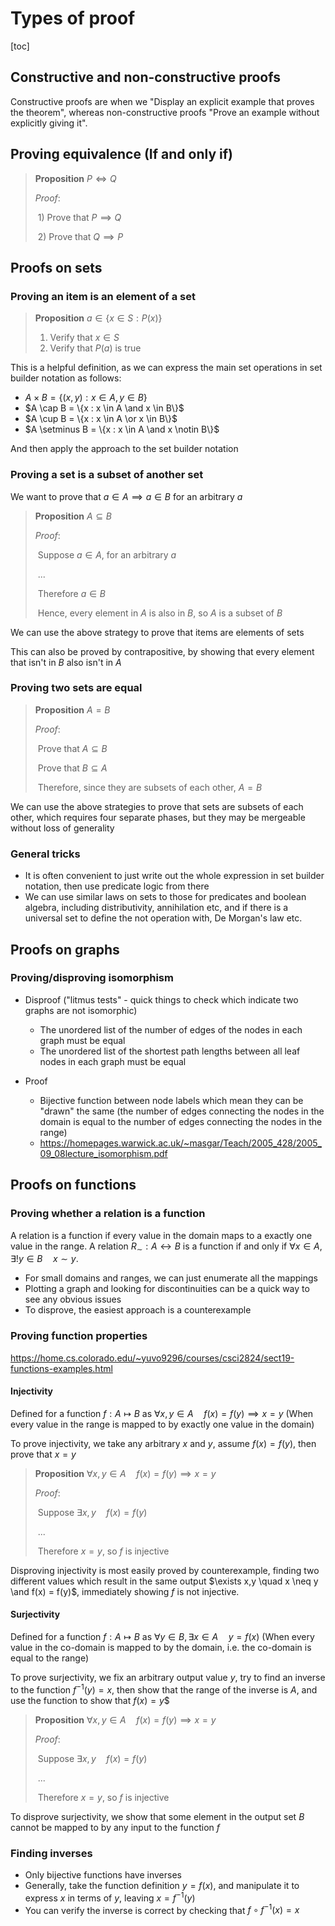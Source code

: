 # Types of proof

[toc]

## Constructive and non-constructive proofs

Constructive proofs are when we "Display an explicit example that proves the theorem", whereas non-constructive proofs "Prove an example without explicitly giving it".

## Proving equivalence (If and only if)

> **Proposition**	$P \iff Q$
>
> *Proof*:
>
> ​		1) Prove that $P \implies Q$
>
> ​		2) Prove that $Q \implies P$

## Proofs on sets

### Proving an item is an element of a set

> **Proposition**	$a \in \{x \in S : P(x)\}$
>
> 	1. Verify that $x \in S$
> 	2. Verify that $P(a)$ is true

This is a helpful definition, as we can express the main set operations in set builder notation as follows:

- $A \times B = \{(x,y) : x \in A, y \in B\}$
- $A \cap B = \{x : x \in A \and x \in B\}$
- $A \cup B = \{x : x \in A \or x \in B\}$
- $A \setminus B = \{x : x \in A \and x \notin B\}$

And then apply the approach to the set builder notation

### Proving a set is a subset of another set

We want to prove that $a \in A \implies a \in B$ for an arbitrary $a$

> **Proposition**	$A \subseteq B$
>
> *Proof*:
>
> ​		Suppose $a \in A$, for an arbitrary $a$
>
> ​			...
>
> ​		Therefore $a \in B$
>
> ​		Hence, every element in $A$ is also in $B$, so $A$ is a subset of $B$

We can use the above strategy to prove that items are elements of sets

This can also be proved by contrapositive, by showing that every element that isn't in $B$ also isn't in $A$

### Proving two sets are equal

> **Proposition**	$A = B$
>
> *Proof*:
>
> ​		Prove that $A \subseteq B$
>
> ​		Prove that $B \subseteq A$
>
> ​		Therefore, since they are subsets of each other, $A=B$

We can use the above strategies to prove that sets are subsets of each other, which requires four separate phases, but they may be mergeable without loss of generality

### General tricks

- It is often convenient to just write out the whole expression in set builder notation, then use predicate logic from there
- We can use similar laws on sets to those for predicates and boolean algebra, including distributivity, annihilation etc, and if there is a universal set to define the not operation with, De Morgan's law etc.

## Proofs on graphs

### Proving/disproving isomorphism

- Disproof ("litmus tests" - quick things to check which indicate two graphs are not isomorphic)
  - The unordered list of the number of edges of the nodes in each graph must be equal
  - The unordered list of the shortest path lengths between all leaf nodes in each graph must be equal

- Proof
  - Bijective function between node labels which mean they can be "drawn" the same (the number of edges connecting the nodes in the domain is equal to the number of edges connecting the nodes in the range)
  - https://homepages.warwick.ac.uk/~masgar/Teach/2005_428/2005_09_08lecture_isomorphism.pdf



## Proofs on functions

### Proving whether a relation is a function

A relation is a function if every value in the domain maps to a exactly one value in the range. A relation $R_{\sim} : A \leftrightarrow B$ is a function if and only if $\forall x \in A, \exists! y \in B \quad x \sim y$.

- For small domains and ranges, we can just enumerate all the mappings
- Plotting a graph and looking for discontinuities can be a quick way to see any obvious issues
- To disprove, the easiest approach is a counterexample

### Proving function properties

https://home.cs.colorado.edu/~yuvo9296/courses/csci2824/sect19-functions-examples.html

#### Injectivity

Defined for a function $f : A \mapsto B$ as $\forall x,y \in A \quad f(x) = f(y) \implies x = y$ (When every value in the range is mapped to by exactly one value in the domain)

To prove injectivity, we take any arbitrary $x$ and $y$, assume $f(x) = f(y)$, then prove that $x=y$

> **Proposition**	$\forall x,y \in A \quad f(x) = f(y) \implies x = y$
>
> *Proof*:
>
> ​		Suppose $\exists x,y \quad f(x) = f(y)$
>
> ​			...
>
> ​		Therefore $x = y$, so $f$ is injective

Disproving injectivity is most easily proved by counterexample, finding two different values which result in the same output $\exists x,y \quad x \neq y \and f(x) = f(y)$, immediately showing $f$ is not injective.

#### Surjectivity

Defined for a function $f : A \mapsto B$ as $\forall y \in B, \exists x \in A \quad y = f(x)$ (When every value in the co-domain is mapped to by the domain, i.e. the co-domain is equal to the range)

To prove surjectivity, we fix an arbitrary output value $y$, try to find an inverse to the function $f^{-1}(y) = x$, then show that the range of the inverse is $A$, and use the function to show that $f(x) = y$$

> **Proposition**	$\forall x,y \in A \quad f(x) = f(y) \implies x = y$
>
> *Proof*:
>
> ​		Suppose $\exists x,y \quad f(x) = f(y)$
>
> ​			...
>
> ​		Therefore $x = y$, so $f$ is injective

To disprove surjectivity, we show that some element in the output set $B$ cannot be mapped to by any input to the function $f$

### Finding inverses

- Only bijective functions have inverses
- Generally, take the function definition $y = f(x)$, and manipulate it to express $x$ in terms of $y$, leaving $x = f^{-1}(y)$
- You can verify the inverse is correct by checking that $f \circ f^{-1} (x) = x$
